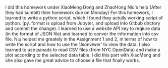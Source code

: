 I did this homework under XiaoMeng Dong and ZhaoHong Niu's help (After they had sumbitt thier homework due on Monday)
For this homework, I learned to write a python script, which I found they actully working script of python. (py. format is upload from Jupyter, and upload into Gitbub dirctory and commit the change). I learned to use a website API key to reqiure data (in the format of JSON file) and learned to conver the information into csv file. Niu helped me greately in the Assignment 1 and 2, in terms of how to write the script and how to use the 'Jsonviwer' to view the data. I also learned to use panads to read CSV files (from NYC OpenData) and make a plot according to the selected data table. I did this part with XiaoMeng and she also gave me great advice to choose a file that finally works.
